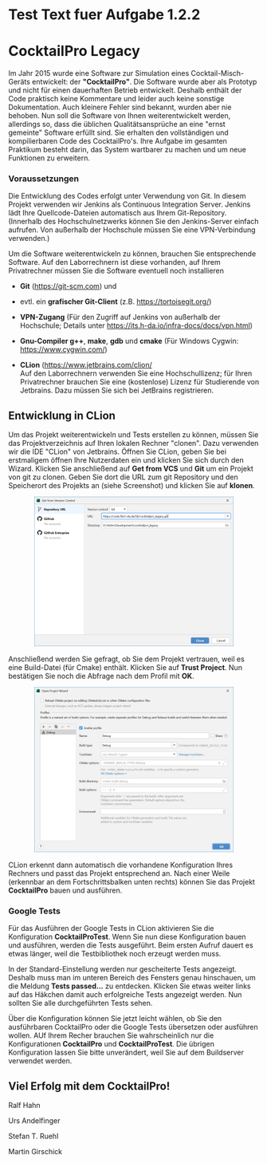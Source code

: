 # Test Text fuer Aufgabe 1.2.2

# CocktailPro Legacy 

Im Jahr 2015 wurde eine Software zur Simulation eines Cocktail-Misch-Geräts entwickelt: der **"CocktailPro"**. Die Software wurde aber als Prototyp und nicht für einen dauerhaften Betrieb entwickelt. Deshalb enthält der Code praktisch keine Kommentare und leider auch keine sonstige Dokumentation. Auch kleinere Fehler sind bekannt, wurden aber nie behoben.
Nun soll die Software von Ihnen weiterentwickelt werden, allerdings so, dass die üblichen Qualitätsansprüche an eine "ernst gemeinte" Software erfüllt sind. 
Sie erhalten den vollständigen und kompilierbaren Code des CocktailPro's. 
Ihre Aufgabe im gesamten Praktikum besteht darin, das System wartbarer zu machen und um neue Funktionen zu erweitern.

### Voraussetzungen

Die Entwicklung des Codes erfolgt unter Verwendung von Git. In diesem Projekt verwenden wir Jenkins als Continuous Integration Server. Jenkins lädt Ihre Quellcode-Dateien automatisch aus Ihrem Git-Repository.
(Innerhalb des Hochschulnetzwerks können Sie den Jenkins-Server einfach aufrufen. Von außerhalb der Hochschule müssen Sie eine VPN-Verbindung verwenden.) 

Um die Software weiterentwickeln zu können, brauchen Sie entsprechende Software. Auf den Laborrechnern ist diese vorhanden, auf Ihrem Privatrechner müssen Sie die Software eventuell noch installieren

- **Git** (https://git-scm.com) und

- evtl. ein **grafischer Git-Client** (z.B. https://tortoisegit.org/)

- **VPN-Zugang** (Für den Zugriff auf Jenkins von außerhalb der Hochschule; Details unter https://its.h-da.io/infra-docs/docs/vpn.html)

- **Gnu-Compiler g++**, **make**, **gdb** und **cmake** (Für Windows Cygwin: https://www.cygwin.com/)

- **CLion** (https://www.jetbrains.com/clion/    
Auf den Laborrechnern verwenden Sie eine Hochschullizenz; für Ihren Privatrechner brauchen Sie eine (kostenlose) Lizenz für Studierende von Jetbrains. Dazu müssen Sie sich bei JetBrains registrieren.

## Entwicklung in CLion
Um das Projekt weiterentwickeln und Tests erstellen zu können, müssen Sie das Projektverzeichnis auf Ihren lokalen Rechner "clonen". Dazu verwenden wir die IDE "CLion" von Jetbrains. Öffnen Sie CLion, geben Sie bei erstmaligem öffnen Ihre Nutzerdaten ein und klicken Sie sich durch den Wizard. Klicken Sie anschließend auf **Get from VCS** und **Git** um ein Projekt von git zu clonen. Geben Sie dort die URL zum git Repository und den Speicherort des Projekts an (siehe Screenshot) und klicken Sie auf **klonen**. 
<div style="text-align:center">
<img src="readme/OpenProject.png" width="400" />
</div>

Anschließend werden Sie gefragt, ob Sie dem Projekt vertrauen, weil es eine Build-Datei (für Cmake) enthält. Klicken Sie auf **Trust Project**. Nun bestätigen Sie noch die Abfrage nach dem Profil mit **OK**. 
<div style="text-align:center">
<img src="readme/OpenProject2.png" width="400" />
</div>

CLion erkennt dann automatisch die vorhandene Konfiguration Ihres Rechners und passt das Projekt entsprechend an. Nach einer Weile (erkennbar an dem Fortschrittsbalken unten rechts) können Sie das Projekt **CocktailPro** bauen und ausführen.

### Google Tests

Für das Ausführen der Google Tests in CLion aktivieren Sie die Konfiguration **CocktailProTest**. Wenn Sie nun diese Konfiguration bauen und ausführen, werden die Tests ausgeführt. Beim ersten Aufruf dauert es etwas länger, weil die Testbibliothek noch erzeugt werden muss. 

In der Standard-Einstellung werden nur gescheiterte Tests angezeigt. Deshalb muss man im unteren Bereich des Fensters genau hinschauen, um die Meldung **Tests passed...** zu entdecken. Klicken Sie etwas weiter links auf das Häkchen damit auch erfolgreiche Tests angezeigt werden. Nun sollten Sie alle durchgeführten Tests sehen.

Über die Konfiguration können Sie jetzt leicht wählen, ob Sie den ausführbaren CocktailPro oder die Google Tests übersetzen oder ausführen wollen. AUf Ihrem Recher brauchen Sie wahrscheinlich nur die Konfigurationen **CocktailPro** und **CocktailProTest**. Die übrigen Konfiguration lassen Sie bitte unverändert, weil Sie auf dem Buildserver verwendet werden.

## Viel Erfolg mit dem CocktailPro!

Ralf Hahn

Urs Andelfinger

Stefan T. Ruehl

Martin Girschick
